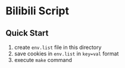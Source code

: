 # Bilibili Script

## Quick Start

1. create `env.list` file in this directory
2. save cookies in `env.list` in `key=val` format
3. execute `make` command
